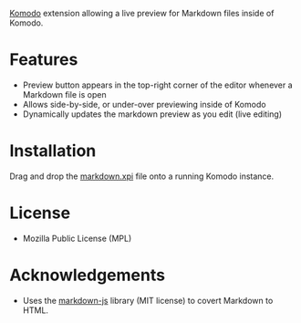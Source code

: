 [Komodo](http://www.activestate.com/komodo) extension allowing a live preview for Markdown files inside of Komodo.

# Features

- Preview button appears in the top-right corner of the editor whenever a Markdown file is open
- Allows side-by-side, or under-over previewing inside of Komodo
- Dynamically updates the markdown preview as you edit (live editing)

# Installation

Drag and drop the [markdown.xpi](releases/markdown-viewer-0.2-ko.xpi?raw=true]) file onto a running Komodo instance.

# License

- Mozilla Public License (MPL)

# Acknowledgements

- Uses the [markdown-js](https://github.com/evilstreak/markdown-js) library (MIT license) to covert Markdown to HTML.
